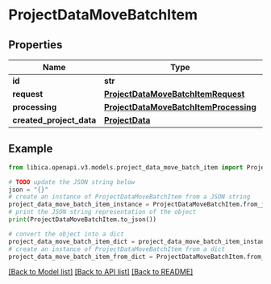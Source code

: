 # ProjectDataMoveBatchItem


## Properties

Name | Type | Description | Notes
------------ | ------------- | ------------- | -------------
**id** | **str** |  | 
**request** | [**ProjectDataMoveBatchItemRequest**](ProjectDataMoveBatchItemRequest.md) |  | 
**processing** | [**ProjectDataMoveBatchItemProcessing**](ProjectDataMoveBatchItemProcessing.md) |  | 
**created_project_data** | [**ProjectData**](ProjectData.md) |  | [optional] 

## Example

```python
from libica.openapi.v3.models.project_data_move_batch_item import ProjectDataMoveBatchItem

# TODO update the JSON string below
json = "{}"
# create an instance of ProjectDataMoveBatchItem from a JSON string
project_data_move_batch_item_instance = ProjectDataMoveBatchItem.from_json(json)
# print the JSON string representation of the object
print(ProjectDataMoveBatchItem.to_json())

# convert the object into a dict
project_data_move_batch_item_dict = project_data_move_batch_item_instance.to_dict()
# create an instance of ProjectDataMoveBatchItem from a dict
project_data_move_batch_item_from_dict = ProjectDataMoveBatchItem.from_dict(project_data_move_batch_item_dict)
```
[[Back to Model list]](../README.md#documentation-for-models) [[Back to API list]](../README.md#documentation-for-api-endpoints) [[Back to README]](../README.md)


